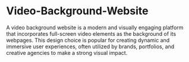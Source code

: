 # Video-Background-Website
A video background website is a modern and visually engaging platform that incorporates full-screen video elements as the background of its webpages. This design choice is popular for creating dynamic and immersive user experiences, often utilized by brands, portfolios, and creative agencies to make a strong visual impact.
